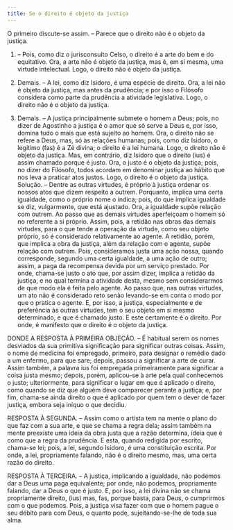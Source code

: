 ```yaml
---
title: Se o direito é objeto da justiça
---
```


O primeiro discute-se assim. – Parece que o direito não é o objeto da justiça.  

1. – Pois, como diz o jurisconsulto Celso, o direito é a arte do bem e do equitativo. Ora, a arte não é objeto da justiça, mas é, em si mesma, uma virtude intelectual. Logo, o direito não é objeto da justiça.  

2. Demais. – A lei, como diz Isidoro, é uma espécie de direito. Ora, a lei não é objeto da justiça, mas antes da prudência; e por isso o Filósofo considera como parte da prudência a atividade legislativa. Logo, o direito não é o objeto da justiça.  

3. Demais. – A justiça principalmente submete o homem a Deus; pois, no dizer de Agostinho a justiça é o amor que só serve a Deus e, por isso, domina tudo o mais que está sujeito ao homem. Ora, o direito não se refere a Deus, mas, só às relações humanas; pois, como diz Isidoro, o legítimo (fas) é a Zé divina; o direito é a lei humana. Logo, o direito não é objeto da justiça.  Mas, em contrário, diz Isidoro que o direito (ius) é assim chamado porque é justo. Ora, o justo é o objeto da justiça; pois, no dizer do Filósofo, todos acordam em denominar justiça ao hábito que nos leva a praticar atos justos. Logo, o direito é o objeto da justiça.  Solução. – Dentre as outras virtudes, é próprio à justiça ordenar os nossos atos que dizem respeito a outrem. Porquanto, implica uma certa igualdade, como o próprio nome o indica; pois, do que implica igualdade se diz, vulgarmente, que está ajustado. Ora, a igualdade supõe relação com outrem. Ao passo que as demais virtudes aperfeiçoam o homem só no referente a si próprio.  Assim, pois, a retidão nas obras das demais virtudes, para o que tende a operação da virtude, como seu objeto próprio, só é considerado relativamente ao agente. A retidão, porém, que implica a obra da justiça, além da relação com o agente, supõe relação com outrem. Pois, consideramos justa uma ação nossa, quando corresponde, segundo uma certa igualdade, a uma ação de outro; assim, a paga da recompensa devida por um serviço prestado. Por onde, chama-se justo o ato que, por assim dizer, implica a retidão da justiça, e no qual termina a atividade desta, mesmo sem considerarmos de que modo ela é feita pelo agente. Ao passo que, nas outras virtudes, um ato não é considerado reto senão levando-se em conta o modo por que o pratica o agente. E, por isso, a justiça, especialmente e de preferência às outras virtudes, tem o seu objeto em si mesmo determinado, e que é chamado justo. E este certamente é o direito. Por onde, é manifesto que o direito é o objeto da justiça.  

DONDE A RESPOSTA À PRIMEIRA OBJEÇÃO. – É habitual serem os nomes desviados da sua primitiva significação para significar outras coisas. Assim, o nome de medicina foi empregado, primeiro, para designar o remédio dado a um enfermo, para que sare; depois, passou a significar a arte de curar. Assim também, a palavra ius foi empregada primeiramente para significar a coisa justa mesmo; depois, porém, aplicou-se à arte pela qual conhecemos o justo; ulteriormente, para significar o lugar em que é aplicado o direito, como quando se diz que alguém deve comparecer perante a justiça; e, por fim, chama-se ainda direito o que é aplicado por quem tem o dever de fazer justiça, embora seja iníquo o que decidiu.  

RESPOSTA À SEGUNDA. – Assim como o artista tem na mente o plano do que faz com a sua arte, e que se chama a regra dela; assim também na mente preexiste uma ideia da obra justa que a razão determina, ideia que é como que a regra da prudência. E esta, quando redigida por escrito, chama-se lei; pois, a lei, segundo Isidoro, é uma constituição escrita. Por onde, a lei, propriamente falando, não é o direito mesmo, mas, uma certa razão do direito.  

RESPOSTA À TERCEIRA. – A justiça, implicando a igualdade, não podemos dar a Deus uma paga equivalente; por onde, não podemos, propriamente falando, dar a Deus o que é justo. E, por isso, a lei divina não se chama propriamente direito, (ius) mas, fas, porque basta, para Deus, o cumprirmos com o que podemos. Pois, a justiça visa fazer com que o homem pague o seu débito para com Deus, o quanto pode, sujeitando-se-lhe de toda sua alma.